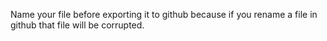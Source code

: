 Name your file before exporting it to github because if you rename a file in github that file will be corrupted. 
